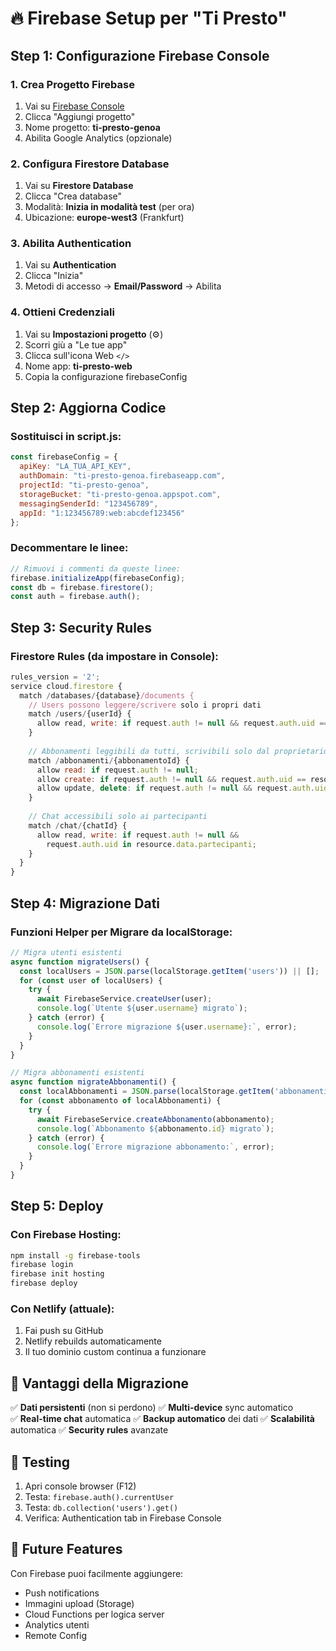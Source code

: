 # 🔥 Firebase Setup per "Ti Presto"

## Step 1: Configurazione Firebase Console

### 1. Crea Progetto Firebase
1. Vai su [Firebase Console](https://console.firebase.google.com)
2. Clicca "Aggiungi progetto"
3. Nome progetto: **ti-presto-genoa**
4. Abilita Google Analytics (opzionale)

### 2. Configura Firestore Database
1. Vai su **Firestore Database**
2. Clicca "Crea database"
3. Modalità: **Inizia in modalità test** (per ora)
4. Ubicazione: **europe-west3** (Frankfurt)

### 3. Abilita Authentication
1. Vai su **Authentication**
2. Clicca "Inizia"
3. Metodi di accesso → **Email/Password** → Abilita

### 4. Ottieni Credenziali
1. Vai su **Impostazioni progetto** (⚙️)
2. Scorri giù a "Le tue app"
3. Clicca sull'icona Web `</>`
4. Nome app: **ti-presto-web**
5. Copia la configurazione firebaseConfig

## Step 2: Aggiorna Codice

### Sostituisci in script.js:
```javascript
const firebaseConfig = {
  apiKey: "LA_TUA_API_KEY",
  authDomain: "ti-presto-genoa.firebaseapp.com",
  projectId: "ti-presto-genoa",
  storageBucket: "ti-presto-genoa.appspot.com",
  messagingSenderId: "123456789",
  appId: "1:123456789:web:abcdef123456"
};
```

### Decommentare le linee:
```javascript
// Rimuovi i commenti da queste linee:
firebase.initializeApp(firebaseConfig);
const db = firebase.firestore();
const auth = firebase.auth();
```

## Step 3: Security Rules

### Firestore Rules (da impostare in Console):
```javascript
rules_version = '2';
service cloud.firestore {
  match /databases/{database}/documents {
    // Users possono leggere/scrivere solo i propri dati
    match /users/{userId} {
      allow read, write: if request.auth != null && request.auth.uid == userId;
    }
    
    // Abbonamenti leggibili da tutti, scrivibili solo dal proprietario
    match /abbonamenti/{abbonamentoId} {
      allow read: if request.auth != null;
      allow create: if request.auth != null && request.auth.uid == resource.data.userId;
      allow update, delete: if request.auth != null && request.auth.uid == resource.data.userId;
    }
    
    // Chat accessibili solo ai partecipanti
    match /chat/{chatId} {
      allow read, write: if request.auth != null && 
        request.auth.uid in resource.data.partecipanti;
    }
  }
}
```

## Step 4: Migrazione Dati

### Funzioni Helper per Migrare da localStorage:
```javascript
// Migra utenti esistenti
async function migrateUsers() {
  const localUsers = JSON.parse(localStorage.getItem('users')) || [];
  for (const user of localUsers) {
    try {
      await FirebaseService.createUser(user);
      console.log(`Utente ${user.username} migrato`);
    } catch (error) {
      console.log(`Errore migrazione ${user.username}:`, error);
    }
  }
}

// Migra abbonamenti esistenti
async function migrateAbbonamenti() {
  const localAbbonamenti = JSON.parse(localStorage.getItem('abbonamenti')) || [];
  for (const abbonamento of localAbbonamenti) {
    try {
      await FirebaseService.createAbbonamento(abbonamento);
      console.log(`Abbonamento ${abbonamento.id} migrato`);
    } catch (error) {
      console.log(`Errore migrazione abbonamento:`, error);
    }
  }
}
```

## Step 5: Deploy

### Con Firebase Hosting:
```bash
npm install -g firebase-tools
firebase login
firebase init hosting
firebase deploy
```

### Con Netlify (attuale):
1. Fai push su GitHub
2. Netlify rebuilds automaticamente
3. Il tuo dominio custom continua a funzionare

## 🎯 Vantaggi della Migrazione

✅ **Dati persistenti** (non si perdono)
✅ **Multi-device** sync automatico  
✅ **Real-time chat** automatica
✅ **Backup automatico** dei dati
✅ **Scalabilità** automatica
✅ **Security rules** avanzate

## 🔧 Testing

1. Apri console browser (F12)
2. Testa: `firebase.auth().currentUser`
3. Testa: `db.collection('users').get()`
4. Verifica: Authentication tab in Firebase Console

## 📱 Future Features
Con Firebase puoi facilmente aggiungere:
- Push notifications
- Immagini upload (Storage)
- Cloud Functions per logica server
- Analytics utenti
- Remote Config